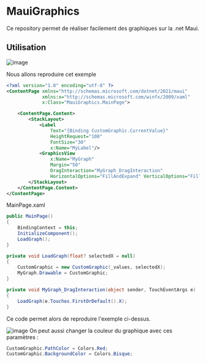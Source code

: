 # MauiGraphics

Ce repository permet de réaliser facilement des graphiques sur la .net Maui.

## Utilisation

![image](https://user-images.githubusercontent.com/67638928/170673424-fda4b694-7c45-4ef5-a448-4675c49a782d.png)

Nous allons reproduire cet exemple

```XML
<?xml version="1.0" encoding="utf-8" ?>
<ContentPage xmlns="http://schemas.microsoft.com/dotnet/2021/maui"
             xmlns:x="http://schemas.microsoft.com/winfx/2009/xaml"
             x:Class="MauiGraphics.MainPage">

    <ContentPage.Content>
        <StackLayout>
            <Label
                Text="{Binding CustomGraphic.CurrentValue}"
                HeightRequest="100"
                FontSize="30"
                x:Name="MyLabel"/>
            <GraphicsView
                x:Name="MyGraph"
                Margin="50"
                DragInteraction="MyGraph_DragInteraction"
                HorizontalOptions="FillAndExpand" VerticalOptions="FillAndExpand"/>
        </StackLayout>
    </ContentPage.Content>
</ContentPage>
```
MainPage.xaml

```C#
public MainPage()
{
    BindingContext = this;
    InitializeComponent();
    LoadGraph();
}

private void LoadGraph(float? selectedX = null)
{
    CustomGraphic = new CustomGraphic(_values, selectedX);
    MyGraph.Drawable = CustomGraphic;
}

private void MyGraph_DragInteraction(object sender, TouchEventArgs e)
{
    LoadGraph(e.Touches.FirstOrDefault().X);
}
```
Ce code permet alors de reproduire l'exemple ci-dessus.

![image](https://user-images.githubusercontent.com/67638928/170673251-aef07aac-6608-449b-a9a9-11748cad5c29.png)
On peut aussi changer la couleur du graphique avec ces paramètres : 
```C#
CustomGraphic.PathColor = Colors.Red;
CustomGraphic.BackgroundColor = Colors.Bisque;
```



